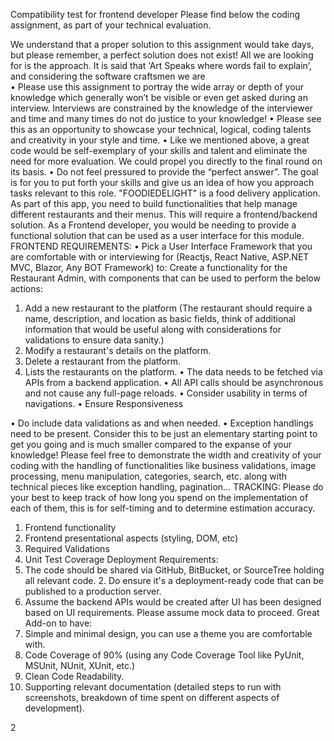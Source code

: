   


Compatibility test for frontend  developer 
Please find below the coding assignment, as part of your technical evaluation. 

We understand that a proper solution to this assignment would take days, but please remember, a  perfect solution does not exist! All we are looking for is the approach. 
It is said that ‘Art Speaks where words fail to explain‘, and considering the software craftsmen we are  
• Please use this assignment to portray the wide array or depth of your knowledge which  generally won’t be visible or even get asked during an interview. Interviews are constrained  by the knowledge of the interviewer and time and many times do not do justice to your  knowledge! 
• Please see this as an opportunity to showcase your technical, logical, coding talents and  creativity in your style and time. 
• Like we mentioned above, a great code would be self-exemplary of your skills and talent and  eliminate the need for more evaluation. We could propel you directly to the final round on  its basis. 
• Do not feel pressured to provide the “perfect answer”. The goal is for you to put forth your  skills and give us an idea of how you approach tasks relevant to this role. 
"FOODIEDELIGHT" is a food delivery application. As part of this app, you need to build functionalities  that help manage different restaurants and their menus. This will require a frontend/backend  solution. 
As a Frontend developer, you would be needing to provide a functional solution that can be used  as a user interface for this module. 
FRONTEND REQUIREMENTS: 
• Pick a User Interface Framework that you are comfortable with or interviewing for (Reactjs,  React Native, ASP.NET MVC, Blazor, Any BOT Framework) to: 
Create a functionality for the Restaurant Admin, with components that can be used to perform  the below actions: 
1. Add a new restaurant to the platform (The restaurant should require a name, description,  and location as basic fields, think of additional information that would be useful along with  considerations for validations to ensure data sanity.) 
2. Modify a restaurant's details on the platform. 
3. Delete a restaurant from the platform. 
4. Lists the restaurants on the platform. 
• The data needs to be fetched via APIs from a backend application. 
• All API calls should be asynchronous and not cause any full-page reloads. • Consider usability in terms of navigations. 
• Ensure Responsiveness






• Do include data validations as and when needed. 
• Exception handlings need to be present. 
Consider this to be just an elementary starting point to get you going and is much smaller compared  to the expanse of your knowledge! Please feel free to demonstrate the width and creativity of your  coding with the handling of functionalities like business validations, image processing, menu  manipulation, categories, search, etc. along with technical pieces like exception handling,  pagination... 
TRACKING: 
Please do your best to keep track of how long you spend on the implementation of each of them,  this is for self-timing and to determine estimation accuracy. 
1. Frontend functionality 
2. Frontend presentational aspects (styling, DOM, etc) 
3. Required Validations 
4. Unit Test Coverage 
Deployment Requirements: 
1. The code should be shared via GitHub, BitBucket, or SourceTree holding all relevant code. 2. Do ensure it's a deployment-ready code that can be published to a production server. 
3. Assume the backend APIs would be created after UI has been designed based on UI  requirements. Please assume mock data to proceed. 
Great Add-on to have: 
1. Simple and minimal design, you can use a theme you are comfortable with. 
2. Code Coverage of 90% (using any Code Coverage Tool like PyUnit, MSUnit, NUnit, XUnit,  etc.) 
3. Clean Code Readability. 
4. Supporting relevant documentation (detailed steps to run with screenshots, breakdown of  time spent on different aspects of development). 

2 
